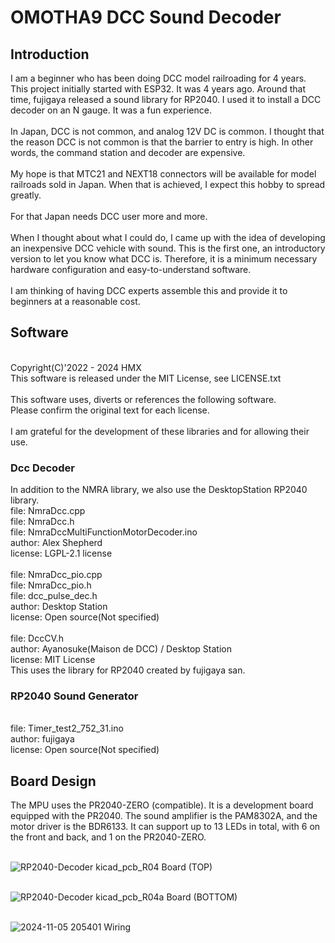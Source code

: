 # OMOTHA9 DCC Sound Decoder

<H2>Introduction</H2>
I am a beginner who has been doing DCC model railroading for 4 years. This project initially started with ESP32. It was 4 years ago. Around that time, fujigaya released a sound library for RP2040. I used it to install a DCC decoder on an N gauge. It was a fun experience.
<BR><BR>
In Japan, DCC is not common, and analog 12V DC is common. I thought that the reason DCC is not common is that the barrier to entry is high. In other words, the command station and decoder are expensive.
<BR><BR>
My hope is that MTC21 and NEXT18 connectors will be available for model railroads sold in Japan. When that is achieved, I expect this hobby to spread greatly.
<BR><BR>
For that Japan needs DCC user more and more.
<BR><BR>
When I thought about what I could do, I came up with the idea of ​​developing an inexpensive DCC vehicle with sound. This is the first one, an introductory version to let you know what DCC is. Therefore, it is a minimum necessary hardware configuration and easy-to-understand software.
<BR><BR>
I am thinking of having DCC experts assemble this and provide it to beginners at a reasonable cost.
<BR>
<H2>Software</H2>
<BR>Copyright(C)'2022 - 2024 HMX
<BR>This software is released under the MIT License, see LICENSE.txt
<BR>
<BR>This software uses, diverts or references the following software.
<BR>Please confirm the original text for each license.
<BR><BR>
I am grateful for the development of these libraries and for allowing their use.
<H3>Dcc Decoder</H3>
In addition to the NMRA library, we also use the DesktopStation RP2040 library.
<BR>file:     NmraDcc.cpp
<BR>file:     NmraDcc.h
<BR>file:     NmraDccMultiFunctionMotorDecoder.ino
<BR>author:   Alex Shepherd
<BR>license:  LGPL-2.1 license
<BR>
<BR>file:     NmraDcc_pio.cpp
<BR>file:     NmraDcc_pio.h
<BR>file:     dcc_pulse_dec.h
<BR>author:   Desktop Station
<BR>license:  Open source(Not specified)
<BR>
<BR>file:     DccCV.h
<BR>author:   Ayanosuke(Maison de DCC) / Desktop Station
<BR>license:  MIT License
<BR>
This uses the library for RP2040 created by fujigaya san.
<H3>RP2040 Sound Generator</H3>
<BR>file:     Timer_test2_752_31.ino
<BR>author:   fujigaya
<BR>license:  Open source(Not specified)

<H2>Board Design</H2>
The MPU uses the PR2040-ZERO (compatible). It is a development board equipped with the PR2040. The sound amplifier is the PAM8302A, and the motor driver is the BDR6133. It can support up to 13 LEDs in total, with 6 on the front and back, and 1 on the PR2040-ZERO.
<BR>
<BR>

![RP2040-Decoder kicad_pcb_R04](https://github.com/user-attachments/assets/70040f30-e756-4f2c-aa87-fa536bc45464)
Board (TOP)<BR><BR>

![RP2040-Decoder kicad_pcb_R04a](https://github.com/user-attachments/assets/cf885e16-15f3-4bb9-9cfe-ddd42e53956c)
Board (BOTTOM)<BR><BR>

![2024-11-05 205401](https://github.com/user-attachments/assets/606df7d2-7140-4b70-b840-9ce6b8151438)
Wiring<BR><BR>


